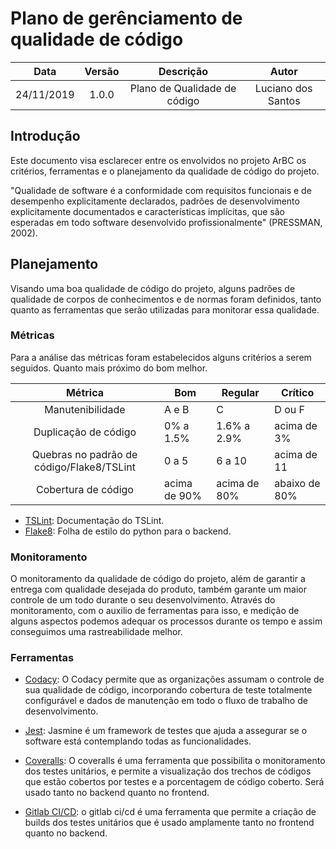 # Plano de gerênciamento de qualidade de código

|    Data    | Versão |               Descrição               |                 Autor                |
| :--------: | :----: | :-----------------------------------: | :----------------------------------: |
| 24/11/2019 |  1.0.0 | Plano de Qualidade de código | Luciano dos Santos |

## Introdução

Este documento visa esclarecer entre os envolvidos no projeto ArBC os critérios, ferramentas e o planejamento da qualidade de código do projeto.

"Qualidade de software é a conformidade com requisitos funcionais e de desempenho explicitamente declarados, padrões de desenvolvimento explicitamente documentados e características implícitas, que são esperadas em todo software desenvolvido profissionalmente" (PRESSMAN, 2002).

## Planejamento

Visando uma boa qualidade de código do projeto, alguns padrões de qualidade de corpos de conhecimentos e de normas foram definidos, tanto quanto as ferramentas que serão utilizadas para monitorar essa qualidade.

### Métricas

Para a análise das métricas foram estabelecidos alguns critérios a serem seguidos. Quanto mais próximo do bom melhor.

|                    Métrica                    | Bom          | Regular      | Crítico       |
| :-------------------------------------------: | ------------ | ------------ | ------------- |
|                Manutenibilidade               | A e B        | C            | D ou F        |
|              Duplicação de código             | 0% a 1.5%    | 1.6% a 2.9%  | acima de 3%   |
| Quebras no padrão de código/Flake8/TSLint     | 0 a 5        | 6 a 10       | acima de 11   |
|              Cobertura de código              | acima de 90% | acima de 80% | abaixo de 80% |

-   [TSLint](https://palantir.github.io/tslint/): Documentação do TSLint.
-   [Flake8](http://flake8.pycqa.org/en/latest/): Folha de estilo do python para o backend.

### Monitoramento

O monitoramento da qualidade de código do projeto, além de garantir a entrega com qualidade desejada do produto, também garante um maior controle de um todo durante o seu desenvolvimento. Através do monitoramento, com o auxilio de ferramentas para isso, e medição de alguns aspectos podemos adequar os processos durante os tempo e assim conseguimos uma rastreabilidade melhor.

### Ferramentas

-   [Codacy](https://www.codacy.com/): O Codacy permite que as organizações assumam o controle de sua qualidade de código, incorporando cobertura de teste totalmente configurável e dados de manutenção em todo o fluxo de trabalho de desenvolvimento.

-   [Jest](https://jestjs.io/): Jasmine é um framework de testes que ajuda a assegurar se o software está contemplando todas as funcionalidades.

-   [Coveralls](https://coveralls.io/): O coveralls é uma ferramenta que possibilita o monitoramento dos testes unitários, e permite a visualização dos trechos de códigos que estão cobertos por testes e a porcentagem de código coberto. Será usado tanto no backend quanto no frontend.

-   [Gitlab CI/CD](https://gitlab.com/): o gitlab ci/cd é uma ferramenta que permite a criação de builds dos testes unitários que é usado amplamente tanto no frontend quanto no backend.
